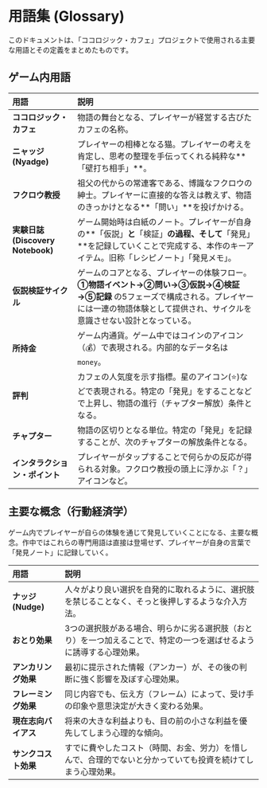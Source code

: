 # 用語集 (Glossary)

このドキュメントは、「ココロジック・カフェ」プロジェクトで使用される主要な用語とその定義をまとめたものです。

## ゲーム内用語

| 用語 | 説明 |
| :--- | :--- |
| **ココロジック・カフェ** | 物語の舞台となる、プレイヤーが経営する古びたカフェの名称。 |
| **ニャッジ (Nyadge)** | プレイヤーの相棒となる猫。プレイヤーの考えを肯定し、思考の整理を手伝ってくれる純粋な**「壁打ち相手」**。 |
| **フクロウ教授** | 祖父の代からの常連客である、博識なフクロウの紳士。プレイヤーに直接的な答えは教えず、物語のきっかけとなる**「問い」**を投げかける。 |
| **実験日誌 (Discovery Notebook)** | ゲーム開始時は白紙のノート。プレイヤーが自身の**「仮説」**と**「検証」**の過程、そして**「発見」**を記録していくことで完成する、本作のキーアイテム。旧称「レシピノート」「発見メモ」。 |
| **仮説検証サイクル** | ゲームのコアとなる、プレイヤーの体験フロー。**①物語イベント→②問い→③仮説→④検証→⑤記録** の5フェーズで構成される。プレイヤーには一連の物語体験として提供され、サイクルを意識させない設計となっている。 |
| **所持金** | ゲーム内通貨。ゲーム中ではコインのアイコン（💰）で表現される。内部的なデータ名は`money`。 |
| **評判** | カフェの人気度を示す指標。星のアイコン(⭐)などで表現される。特定の「発見」をすることなどで上昇し、物語の進行（チャプター解放）条件となる。 |
| **チャプター** | 物語の区切りとなる単位。特定の「発見」を記録することが、次のチャプターの解放条件となる。 |
| **インタラクション・ポイント** | プレイヤーがタップすることで何らかの反応が得られる対象。フクロウ教授の頭上に浮かぶ「？」アイコンなど。 |

## 主要な概念（行動経済学）

ゲーム内でプレイヤーが自らの体験を通じて発見していくことになる、主要な概念。作中ではこれらの専門用語は直接は登場せず、プレイヤーが自身の言葉で「発見ノート」に記録していく。

| 用語 | 説明 |
| :--- | :--- |
| **ナッジ (Nudge)** | 人々がより良い選択を自発的に取れるように、選択肢を禁じることなく、そっと後押しするような介入方法。 |
| **おとり効果** | 3つの選択肢がある場合、明らかに劣る選択肢（おとり）を一つ加えることで、特定の一つを選ばせるように誘導する心理効果。 |
| **アンカリング効果** | 最初に提示された情報（アンカー）が、その後の判断に強く影響を及ぼす心理効果。 |
| **フレーミング効果** | 同じ内容でも、伝え方（フレーム）によって、受け手の印象や意思決定が大きく変わる効果。 |
| **現在志向バイアス** | 将来の大きな利益よりも、目の前の小さな利益を優先してしまう心理的な傾向。 |
| **サンクコスト効果** | すでに費やしたコスト（時間、お金、労力）を惜しんで、合理的でないと分かっていても投資を続けてしまう心理効果。 |
